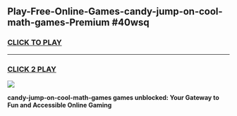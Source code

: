 
## Play-Free-Online-Games-candy-jump-on-cool-math-games-Premium #40wsq
<h3>
<a href="https://premium.freeplayer.one?title=candy-jump-on-cool-math-games&ref=8M">CLICK TO PLAY</a></h3>
<hr>

<h3>
<a href="https://premium.freeplayer.one?title=candy-jump-on-cool-math-games&ref=8M">CLICK 2 PLAY</a>
  
</h3>

<a href="https://premium.freeplayer.one?title=candy-jump-on-cool-math-games&ref=8M"><img src="https://clearcache.store/games.png"></a>


**candy-jump-on-cool-math-games games unblocked: Your Gateway to Fun and Accessible Online Gaming**
